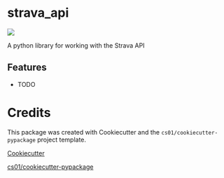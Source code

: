 # strava_api
<p>
<!-- <a href="https://pypi.python.org/pypi/strava_api"> -->
<!-- <img src="https://img.shields.io/pypi/v/strava_api.svg" /></a> -->
<a href="https://travis-ci.org/yknot/strava_api"><img src="https://travis-ci.org/yknot/strava_api.svg?branch=master" /></a>
</p>
A python library for working with the Strava API

## Features
-   TODO

# Credits
This package was created with Cookiecutter and the `cs01/cookiecutter-pypackage` project template.

[Cookiecutter](https://github.com/audreyr/cookiecutter)

[cs01/cookiecutter-pypackage](https://github.com/cs01/cookiecutter-pypackage)
